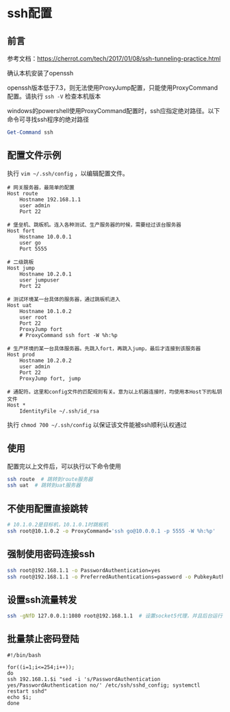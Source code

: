 # ssh配置

## 前言

参考文档：https://cherrot.com/tech/2017/01/08/ssh-tunneling-practice.html

确认本机安装了openssh

openssh版本低于7.3，则无法使用ProxyJump配置，只能使用ProxyCommand配置。请执行 `ssh -V` 检查本机版本

windows的powershell使用ProxyCommand配置时，ssh应指定绝对路径。以下命令可寻找ssh程序的绝对路径
``` powershell
Get-Command ssh
```

## 配置文件示例

执行 `vim ~/.ssh/config` ，以编辑配置文件。

``` config
# 网关服务器，最简单的配置
Host route
    Hostname 192.168.1.1
    user admin
    Port 22

# 堡垒机、跳板机。连入各种测试、生产服务器的时候，需要经过该台服务器
Host fort
    Hostname 10.0.0.1
    user go
    Port 5555

# 二级跳板
Host jump
    Hostname 10.2.0.1
    user jumpuser
    Port 22

# 测试环境某一台具体的服务器，通过跳板机进入
Host uat
    Hostname 10.1.0.2
    user root
    Port 22
    ProxyJump fort
    # ProxyCommand ssh fort -W %h:%p

# 生产环境的某一台具体服务器。先跳入fort，再跳入jump，最后才连接到该服务器
Host prod
    Hostname 10.2.0.2
    user admin
    Port 22
    ProxyJump fort, jump

# 通配符。这里和config文件的匹配规则有关。意为以上机器连接时，均使用本Host下的私钥文件
Host *
    IdentityFile ~/.ssh/id_rsa
```

执行 `chmod 700 ~/.ssh/config` 以保证该文件能被ssh顺利认权通过

## 使用

配置完以上文件后，可以执行以下命令使用

``` bash
ssh route  # 跳转到route服务器
ssh uat  # 跳转到uat服务器
```

## 不使用配置直接跳转

``` bash
# 10.1.0.2是目标机，10.1.0.1时跳板机
ssh root@10.1.0.2 -o ProxyCommand='ssh go@10.0.0.1 -p 5555 -W %h:%p'
```

## 强制使用密码连接ssh

```bash
ssh root@192.168.1.1 -o PasswordAuthentication=yes
ssh root@192.168.1.1 -o PreferredAuthentications=password -o PubkeyAuthentication=no
```

## 设置ssh流量转发

```bash
ssh -gNfD 127.0.0.1:1080 root@192.168.1.1  # 设置socket5代理，并且后台运行。去掉f参数则是前台运行。
```

## 批量禁止密码登陆

```
#!/bin/bash

for((i=1;i<=254;i++));
do
ssh 192.168.1.$i "sed -i 's/PasswordAuthentication yes/PasswordAuthentication no/' /etc/ssh/sshd_config; systemctl restart sshd"
echo $i;
done
```